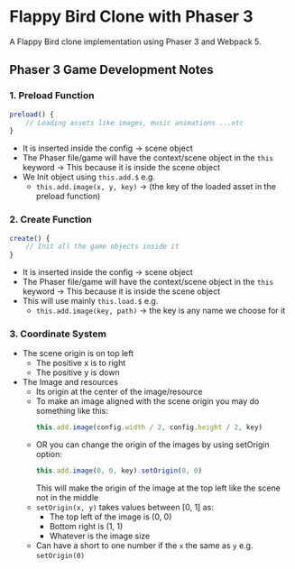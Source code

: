 # Flappy Bird Clone with Phaser 3

A Flappy Bird clone implementation using Phaser 3 and Webpack 5.

## Phaser 3 Game Development Notes

### 1. Preload Function
```javascript
preload() {
    // Loading assets like images, music animations ...etc
}
```
- It is inserted inside the config -> scene object
- The Phaser file/game will have the context/scene object in the `this` keyword -> This because it is inside the scene object
- We Init object using `this.add.$` e.g.
  - `this.add.image(x, y, key)` -> (the key of the loaded asset in the preload function)

### 2. Create Function
```javascript
create() {
    // Init all the game objects inside it
}
```
- It is inserted inside the config -> scene object
- The Phaser file/game will have the context/scene object in the `this` keyword -> This because it is inside the scene object
- This will use mainly `this.load.$` e.g.
  - `this.add.image(key, path)` -> the key is any name we choose for it

### 3. Coordinate System
- The scene origin is on top left
  - The positive x is to right
  - The positive y is down
- The Image and resources
  - Its origin at the center of the image/resource
  - To make an image aligned with the scene origin you may do something like this:
    ```javascript
    this.add.image(config.width / 2, config.height / 2, key)
    ```
  - OR you can change the origin of the images by using setOrigin option:
    ```javascript
    this.add.image(0, 0, key).setOrigin(0, 0)
    ```
    This will make the origin of the image at the top left like the scene not in the middle
  - `setOrigin(x, y)` takes values between [0, 1] as:
    - The top left of the image is (0, 0)
    - Bottom right is (1, 1)
    - Whatever is the image size
  - Can have a short to one number if the `x` the same as `y` e.g. `setOrigin(0)`